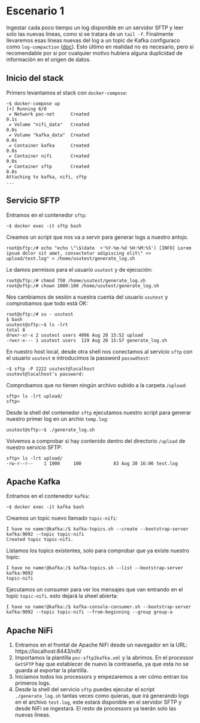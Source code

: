 # Escenario 1
Ingestar cada poco tiempo un log disponible en un servidor SFTP y leer solo las nuevas líneas, como si se tratara de un `tail -f`. Finalmente llevaremos esas líneas nuevas del log a un topic de Kafka configuraco como `log-compaction` ([doc](https://docs.confluent.io/kafka/design/log_compaction.html)). Esto último en realidad no es necesario, pero si recomendable por si por cualquier motivo hubiera alguna duplicidad de información en el origen de datos. 

## Inicio del stack

Primero levantamos el stack con `docker-compose`:
```commandline
~$ docker-compose up
[+] Running 6/0
 ✔ Network poc-net      Created                                                                                                                                                                               0.1s 
 ✔ Volume "nifi_data"   Created                                                                                                                                                                               0.0s 
 ✔ Volume "kafka_data"  Created                                                                                                                                                                               0.0s 
 ✔ Container kafka      Created                                                                                                                                                                               0.0s 
 ✔ Container nifi       Created                                                                                                                                                                               0.0s 
 ✔ Container sftp       Created                                                                                                                                                                               0.0s 
Attaching to kafka, nifi, sftp
...
```

## Servicio SFTP

Entramos en el contenedor `sftp`:
```commandline
~$ docker exec -it sftp bash
```

Creamos un script que nos va a servir para generar logs a nuestro antojo.
```commandline
root@sftp:/# echo "echo \"\$(date  +'%Y-%m-%d %H:%M:%S') [INFO] Lorem ipsum dolor sit amet, consectetur adipiscing elit\" >> upload/test.log" > /home/usutest/generate_log.sh
```

Le damos permisos para el usuario `usutest` y de ejecución:
```commandline
root@sftp:/# chmod 750 /home/usutest/generate_log.sh
root@sftp:/# chown 1000:100 /home/usutest/generate_log.sh
```

Nos cambiamos de sesión a nuestra cuenta del usuario `usutest` y comprobamos que todo está OK:
```commandline
root@sftp:/# su - usutest
$ bash
usutest@sftp:~$ ls -lrt
total 8
drwxr-xr-x 2 usutest users 4096 Aug 20 15:52 upload
-rwxr-x--- 1 usutest users  119 Aug 20 15:57 generate_log.sh
```

En nuestro host local, desde otra shell nos conectamos al servicio `sftp` con el usuario `usutest` e introducimos la password `passwdtest`:
```commandline
~$ sftp -P 2222 usutest@localhost
usutest@localhost's password:
```

Comprobamos que no tienen ningún archivo subido a la carpeta `/upload`:
```commandline
sftp> ls -lrt upload/
sftp>
```

Desde la shell del contenedor `sftp` ejecutamos nuestro script para generar nuestro primer log en un archio `temp.log`:
```commandline
usutest@sftp:~$ ./generate_log.sh
```

Volvemos a comprobar si hay contenido dentro del directorio `/upload` de nuestro servicio SFTP:
```commandline
sftp> ls -lrt upload/
-rw-r--r--    1 1000     100            83 Aug 20 16:06 test.log
```

## Apache Kafka

Entramos en el contenedor `kafka`:

```commandline
~$ docker exec -it kafka bash
```

Creamos un topic nuevo llamado `topic-nifi`:
```commandline
I have no name!@kafka:/$ kafka-topics.sh --create --bootstrap-server kafka:9092 --topic topic-nifi
Created topic topic-nifi.
```

Listamos los topics existentes, solo para comprobar que ya existe nuestro topic:
```commandline
I have no name!@kafka:/$ kafka-topics.sh --list --bootstrap-server kafka:9092
topic-nifi
```

Ejecutamos un consumer para ver los mensajes que van entrando en el topic `topic-nifi`. esto dejará la sheel abierta:
```commandline
I have no name!@kafka:/$ kafka-console-consumer.sh --bootstrap-server kafka:9092 --topic topic-nifi --from-beginning --group group-a
```

## Apache NiFi

1. Entramos en el frontal de Apache NiFi desde un navegador en la URL: https://localhost:8443/nifi/
2. Importamos la plantilla `poc-sftp2kafka.xml` y la abrimos. En el processor `GetSFTP` hay que establecer de nuevo la contraseña, ya que esta no se guarda al exportar la plantilla.
3. Iniciamos todos los processors y empezaremos a ver cómo entran los primeros logs.
4. Desde la shell del servicio `sftp` puedes ejecutar el script `./generate_log.sh` tantas veces como quieras, que irá generando logs en el archivo `test.log`, este estará disponible en el servidor SFTP y desde NiFi se ingestará. El resto de processors ya leerán solo las nuevas líneas.
